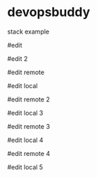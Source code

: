 # devopsbuddy
stack example

#edit

#edit 2

#edit remote

#edit local

#edit remote 2

#edit local 3

#edit remote 3

#edit local 4

#edit remote 4

#edit local 5

